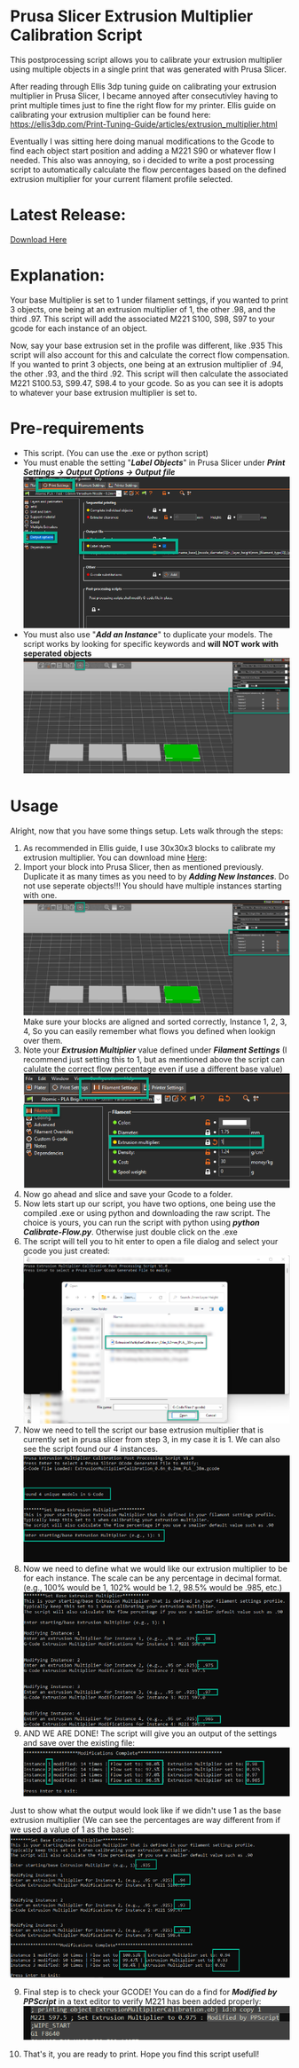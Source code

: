 
# Prusa Slicer Extrusion Multiplier Calibration Script

This postprocessing script allows you to calibrate your extrusion multiplier using multiple objects in a single print that was generated with Prusa Slicer. 

After reading through Ellis 3dp tuning guide on calibrating your extrusion multiplier in Prusa Slicer, I became annoyed after consecutivley having to print multiple times just to fine the right flow for my printer. Ellis guide on calibrating your extrusion multiplier can be found here: https://ellis3dp.com/Print-Tuning-Guide/articles/extrusion_multiplier.html

Eventually I was sitting here doing manual modifications to the Gcode to find each object start position and adding a M221 S90 or whatever flow I needed. This also was annoying, so i decided to write a post processing script to automatically calculate the flow percentages based on the defined extrusion multiplier for your current filament profile selected.

# Latest Release:

[Download Here](https://github.com/myevo8u/Prusa-Slicer-Extrusion-Multiplier-Calibration-Script/releases/tag/v1.0)

# Explanation:

Your base Multiplier is set to 1 under filament settings, if you wanted to print 3 objects, one being at an extrusion multiplier of 1, the other .98, and the third .97. This script will add the associated M221 S100, S98, S97 to your gcode for each instance of an object. 

Now, say your base extrusion set in the profile was different, like .935 This script will also account for this and calculate the correct flow compensation. If you wanted to print 3 objects, one being at an extrusion multiplier of .94, the other .93, and the third .92. This script will then calculate the associated M221 S100.53, S99.47, S98.4 to your gcode. So as you can see it is adopts to whatever your base extrusion multiplier is set to. 

# Pre-requirements

* This script. (You can use the .exe or python script)
* You must enable the setting "**_Label Objects_**" in Prusa Slicer under **_Print Settings -> Output Options -> Output file_**
![alt text](https://github.com/myevo8u/Prusa-Slicer-Extrusion-Multiplier-Calibration-Script/blob/main/Screenshots/label-objects.png?raw=true)
* You must also use "**_Add an Instance_**" to duplicate your models. The script works by looking for specific keywords and **will NOT work with seperated objects**
![alt text](https://github.com/myevo8u/Prusa-Slicer-Extrusion-Multiplier-Calibration-Script/blob/main/Screenshots/instances.png?raw=true)

# Usage

Alright, now that you have some things setup. Lets walk through the steps:

1. As recommended in Ellis guide, I use 30x30x3 blocks to calibrate my extrusion multiplier. You can download mine [Here](https://github.com/myevo8u/Prusa-Slicer-Extrusion-Multiplier-Calibration-Script/tree/main/Models): 
2. Import your block into Prusa Slicer, then as mentioned previously. Duplicate it as many times as you need to by **_Adding New Instances_**. Do not use seperate objects!!! You should have multiple instances starting with one.
![alt text](https://github.com/myevo8u/Prusa-Slicer-Extrusion-Multiplier-Calibration-Script/blob/main/Screenshots/instances.png?raw=true)
 Make sure your blocks are aligned and sorted correctly, Instance 1, 2, 3, 4, So you can easily remember what flows you defined when lookign over them. 
3. Note your **_Extrusion Multiplier_** value defined under **_Filament Settings_** (I recommend just setting this to 1, but as mentioned above the script can calulate the correct flow percentage even if use a different base value)
![alt text](https://github.com/myevo8u/Prusa-Slicer-Extrusion-Multiplier-Calibration-Script/blob/main/Screenshots/extrusionmultiplier.png?raw=true)
4. Now go ahead and slice and save your Gcode to a folder.
5. Now lets start up our script, you have two options, one being use the compiled .exe or using python and downloading the raw script. The choice is yours, you can run the script with python using **_python Calibrate-Flow.py_**. Otherwise just double click on the .exe
6. The script will tell you to hit enter to open a file dialog and select your gcode you just created:
![alt text](https://github.com/myevo8u/Prusa-Slicer-Extrusion-Multiplier-Calibration-Script/blob/main/Screenshots/loadgcode.png?raw=true)
6. Now we need to tell the script our base extrusion multiplier that is currently set in prusa slicer from step 3, in my case it is 1. We can also see the script found our 4 instances.
![alt text](https://github.com/myevo8u/Prusa-Slicer-Extrusion-Multiplier-Calibration-Script/blob/main/Screenshots/setbaseem.png?raw=true)
7. Now we need to define what we would like our extrusion multiplier to be for each instance. The scale can be any percentage in decimal format. (e.g., 100% would be 1, 102% would be 1.2, 98.5% would be .985, etc.)
![alt text](https://github.com/myevo8u/Prusa-Slicer-Extrusion-Multiplier-Calibration-Script/blob/main/Screenshots/setmodifiers.png?raw=true)
8. AND WE ARE DONE! The script will give you an output of the settings and save over the existing file:
![alt text](https://github.com/myevo8u/Prusa-Slicer-Extrusion-Multiplier-Calibration-Script/blob/main/Screenshots/complete.png?raw=true)

Just to show what the output would look like if we didn't use 1 as the base extrusion multiplier (We can see the percentages are way different from if we used a value of 1 as the base):
![alt text](https://github.com/myevo8u/Prusa-Slicer-Extrusion-Multiplier-Calibration-Script/blob/main/Screenshots/altem.png?raw=true)

9. Final step is to check your GCODE! You can do a find for **_Modified by PPScript_** in a text editor to verify M221 has been added properly:
![alt text](https://github.com/myevo8u/Prusa-Slicer-Extrusion-Multiplier-Calibration-Script/blob/main/Screenshots/gcodecheck.png?raw=true)

10. That's it, you are ready to print. Hope you find this script usefull!
